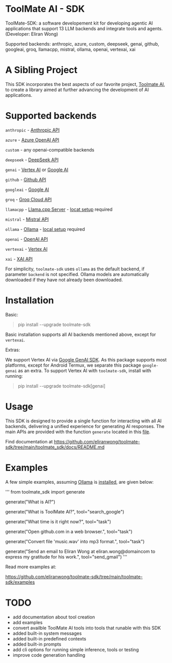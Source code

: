 # ToolMate AI - SDK

ToolMate-SDK: a software developement kit for developing agentic AI applications that support 13 LLM backends and integrate tools and agents. (Developer: Eliran Wong)

Supported backends: anthropic, azure, custom, deepseek, genai, github, googleai, groq, llamacpp, mistral, ollama, openai, vertexai, xai

# A Sibling Project

This SDK incorporates the best aspects of our favorite project, [Toolmate AI](https://github.com/eliranwong/toolmate), to create a library aimed at further advancing the development of AI applications.

# Supported backends

`anthropic` - [Anthropic API](https://console.anthropic.com/)

`azure` - [Azure OpenAI API](https://learn.microsoft.com/en-us/azure/ai-services/openai/reference)

`custom` - any openai-compatible backends

`deepseek` - [DeepSeek API](https://platform.deepseek.com/)

`genai` - [Vertex AI](https://cloud.google.com/vertex-ai) or [Google AI](https://ai.google.dev/)

`github` - [Github API](https://github.com/marketplace/models/azure-openai/gpt-4o)

`googleai` - [Google AI](https://ai.google.dev/)

`groq` - [Groq Cloud API](https://console.groq.com)

`llamacpp` - [Llama.cpp Server](https://github.com/ggerganov/llama.cpp) - [locat setup](https://github.com/ggerganov/llama.cpp/blob/master/docs/build.md) required

`mistral` - [Mistral API](https://console.mistral.ai/api-keys/)

`ollama` - [Ollama](https://ollama.com/) - [local setup](https://ollama.com/download) required

`openai` - [OpenAI API](https://platform.openai.com/)

`vertexai` - [Vertex AI](https://cloud.google.com/vertex-ai)

`xai` - [XAI API](https://x.ai/api)

For simplicity, `toolmate-sdk` uses `ollama` as the default backend, if parameter `backend` is not specified. Ollama models are automatically downloaded if they have not already been downloaded.

# Installation

Basic:

> pip install --upgrade toolmate-sdk

Basic installation supports all AI backends mentioned above, except for `vertexai`.

Extras:

We support Vertex AI via [Google GenAI SDK](https://pypi.org/project/google-genai/).  As this package supports most platforms, except for Android Termux, we separate this package `google-genai` as an extra.  To support Vertex AI with `toolmate-sdk`, install with running:

> pip install --upgrade toolmate-sdk[genai]

# Usage

This SDK is designed to provide a single function for interacting with all AI backends, delivering a unified experience for generating AI responses. The main APIs are provided with the function `generate` located in this [file](https://github.com/eliranwong/toolmate-sdk/blob/main/toolmate_sdk/__init__.py#L28).

Find documentation at https://github.com/eliranwong/toolmate-sdk/tree/main/toolmate_sdk/docs/README.md

# Examples

A few simple examples, assuming [Ollama](https://ollama.com/) is [installed](https://ollama.com/download), are given below:

'''
from toolmate_sdk import generate

generate("What is AI?")

generate("What is ToolMate AI?", tool="search_google")

generate("What time is it right now?", tool="task")

generate("Open github.com in a web browser.", tool="task")

generate("Convert file 'music.wav' into mp3 format.", tool="task")

generate("Send an email to Eliran Wong at eliran.wong@domaincom to express my gratitude for his work.", tool="send_gmail")
'''

Read more examples at:

https://github.com/eliranwong/toolmate-sdk/tree/main/toolmate-sdk/examples

# TODO

* add documentation about tool creation
* add examples
* convert availble ToolMate AI tools into tools that runable with this SDK
* added built-in system messages
* added built-in predefined contexts
* added built-in prompts
* add cli options for running simple inference, tools or testing
* improve code generation handling